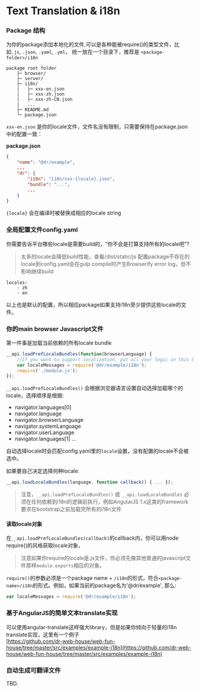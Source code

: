 Text Translation & i18n
=======
### Package 结构
为你的package添加本地化的文件,可以是各种能被require()的类型文件，比如`.js`, `.json`, `.yaml`, `.yml`， 统一放在一个目录下，推荐是 `<package-folder>/i18n`
```
package root folder
	├─ browser/
	├─ server/
	├─ i18n/
	|	├─ xxx-en.json
	|	├─ xxx-zh.json
	|	├─ xxx-zh-CN.json
	|	...
	├─ README.md
	└─ package.json

```
`xxx-en.json` 是你的locale文件，文件名没有限制，只需要保持在package.json中的配置一致：

**package.json**

```json
{
	"name": "@dr/example",
	...
	"dr": {
		"i18n": "i18n/xxx-{locale}.json",
		"bundle": "...",
		...
	}
}
```
`{locale}` 会在编译时被替换成相应的locale string

### 全局配置文件config.yaml
你需要告诉平台哪些locale是需要build的，“你不会是打算支持所有的locale吧”?
> 太多的locale会降低build性能，查看/dist/static/js
> 配置package不存在的locale到config.yaml会在gulp compile时产生Browserify error log，但不影响继续build

```
locales:
    - zh
    - en
```
以上也是默认的配置，所以相应package如果支持i18n至少提供这些locale的文件。

### 你的main browser Javascript文件
第一件事是加载当前依赖的所有locale bundle
```javascript
__api.loadPrefLocaleBundles(function(browserLanguage) {
	//If you want to support localization, put all your logic in this block
	var localeMessages = require('@dr/example/i18n');
	require('./module.js');
});
```

`__api.loadPrefLocaleBundles()` 会根据浏览器语言设置自动选择加载哪个的locale，选择顺序是根据:
- navigator.languages[0]
- navigator.language
- navigator.browserLanguage
- navigator.systemLanguage
- navigator.userLanguage
- navigator.languages[1]
...

自动选择locale时会匹配config.yaml里的`locale`设置，没有配置的locale不会被选中。

如果要自己决定选择何种locale:
```javascript
__api.loadLocaleBundles(language, function callback() { ... });
```

> 注意，`__api.loadPrefLocaleBundles()` 或  `__api.loadLocaleBundles` 必须在任何依赖到i18n的逻辑前执行，例如AngularJS 1.x这类的framework要求在bootstrap之前加载完所有的i18n文件

#### 读取locale对象
在`__api.loadPrefLocaleBundles(callback)`的callback内，你可以用node require()的风格获取locale对象，
> 注意如果你require的locale是.js文件，你必须先像其他普通的javascript文件那样`module.exports`相应的对象。

`require()`的参数必须是一个package name + `/i18n`的形式，符合`<package-name>/i18n`的形式。例如，如果当前的package名为'@dr/example', 那么:
```javascript
var localeMessages = require('@dr/example/i18n');
```

### 基于AngularJS的简单文本translate实现
可以使用angular-translate这样强大library，但是如果你倾向于轻量的i18n translate实现，这里有一个例子\
[https://github.com/dr-web-house/web-fun-house/tree/master/src/examples/example-i18n](https://github.com/dr-web-house/web-fun-house/tree/master/src/examples/example-i18n)


### 自动生成可翻译文件

TBD.
